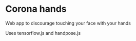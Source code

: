 # Corona hands

Web app to discourage touching your face with your hands

Uses tensorflow.js and handpose.js
